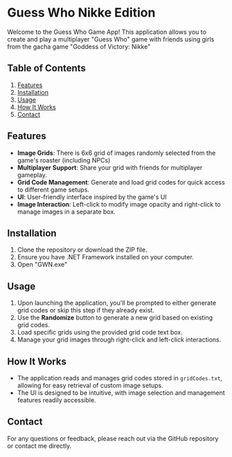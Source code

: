 # Guess Who Nikke Edition

Welcome to the Guess Who Game App! This application allows you to create and play a multiplayer "Guess Who" game with friends using girls from the gacha game "Goddess of Victory: Nikke"

## Table of Contents

1. [Features](#features)
2. [Installation](#installation)
3. [Usage](#usage)
4. [How It Works](#how-it-works)
5. [Contact](#contact)

## Features

- **Image Grids**: There is 6x6 grid of images randomly selected from the game's roaster (including NPCs)
- **Multiplayer Support**: Share your grid with friends for multiplayer gameplay.
- **Grid Code Management**: Generate and load grid codes for quick access to different game setups.
- **UI**: User-friendly interface inspired by the game's UI
- **Image Interaction**: Left-click to modify image opacity and right-click to manage images in a separate box.

## Installation

1. Clone the repository or download the ZIP file.
2. Ensure you have .NET Framework installed on your computer.
3. Open "GWN.exe"

## Usage

1. Upon launching the application, you'll be prompted to either generate grid codes or skip this step if they already exist.
2. Use the **Randomize** button to generate a new grid based on existing grid codes.
3. Load specific grids using the provided grid code text box.
4. Manage your grid images through right-click and left-click interactions.

## How It Works

- The application reads and manages grid codes stored in `gridCodes.txt`, allowing for easy retrieval of custom image setups.
- The UI is designed to be intuitive, with image selection and management features readily accessible.

## Contact

For any questions or feedback, please reach out via the GitHub repository or contact me directly.
